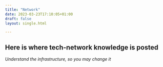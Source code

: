 ```yaml
---
title: "Network"
date: 2023-03-23T17:10:05+01:00
draft: false
layout: single.html

---
```


## Here is where tech-network knowledge is posted

*Understand the infrastructure, so you may change it*
